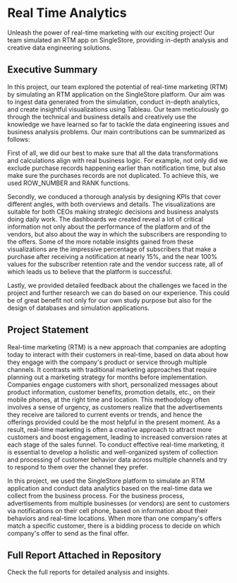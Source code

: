 # Real Time Analytics

Unleash the power of real-time marketing with our exciting project! Our team simulated an RTM app on SingleStore, providing in-depth analysis and creative data engineering solutions. 

## Executive Summary

In this project, our team explored the potential of real-time marketing (RTM) by simulating an RTM application on the SingleStore platform. Our aim was to ingest data generated from the simulation, conduct in-depth analytics, and create insightful visualizations using Tableau. Our team meticulously go through the technical and business details and creatively use the knowledge we have learned so far to tackle the data engineering issues and business analysis problems. Our main contributions can be summarized as follows:

First of all, we did our best to make sure that all the data transformations and calculations align with real business logic. For example, not only did we exclude purchase records happening earlier than notification time, but also make sure the purchases records are not duplicated. To achieve this, we used ROW_NUMBER and RANK functions.

Secondly, we conduced a thorough analysis by designing KPIs that cover different angles, with both overviews and details. The visualizations are suitable for both CEOs making strategic decisions and business analysts doing daily work. The dashboards we created reveal a lot of critical information not only about the performance of the platform and of the vendors, but also about the way in which the subscribers are responding to the offers. Some of the more notable insights gained from these visualizations are the impressive percentage of subscribers that make a purchase after receiving a notification at nearly 15%, and the near 100% values for the subscriber retention rate and the vendor success rate, all of which leads us to believe that the platform is successful.

Lastly, we provided detailed feedback about the challenges we faced in the project and further research we can do based on our experience. This could be of great benefit not only for our own study purpose but also for the design of databases and simulation applications.

## Project Statement 

Real-time marketing (RTM) is a new approach that companies are adopting today to interact with their customers in real-time, based on data about how they engage with the company's product or service through multiple channels. It contrasts with traditional marketing approaches that require planning out a marketing strategy for months before implementation. Companies engage customers with short, personalized messages about product information, customer benefits, promotion details, etc., on their mobile phones, at the right time and location. This methodology often involves a sense of urgency, as customers realize that the advertisements they receive are tailored to current events or trends, and hence the offerings provided could be the most helpful in the present moment. As a result, real-time marketing is often a creative approach to attract more customers and boost engagement, leading to increased conversion rates at each stage of the sales funnel. To conduct effective real-time marketing, it is essential to develop a holistic and well-organized system of collection and processing of customer behavior data across multiple channels and try to respond to them over the channel they prefer.

In this project, we used the SingleStore platform to simulate an RTM application and conduct data analytics based on the real-time data we collect from the business process. For the business process, advertisements from multiple businesses (or vendors) are sent to customers via notifications on their cell phone, based on information about their behaviors and real-time locations. When more than one company's offers match a specific customer, there is a bidding process to decide on which company's offer to send as the final offer. 

## Full Report Attached in Repository 

Check the full reports for detailed analysis and insights.

